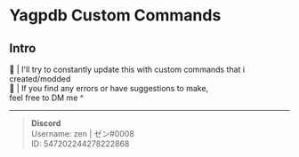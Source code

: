 # Yagpdb Custom Commands 

## Intro
<p>
🍣 | I'll try to constantly update this with custom commands that i created/modded<br>
🍣 | If you find any errors or have suggestions to make,<br>
feel free to DM me ^
</p>

***************
> **Discord**<br>
> Username: zen | ゼン#0008  
> ID: 547202244278222868

